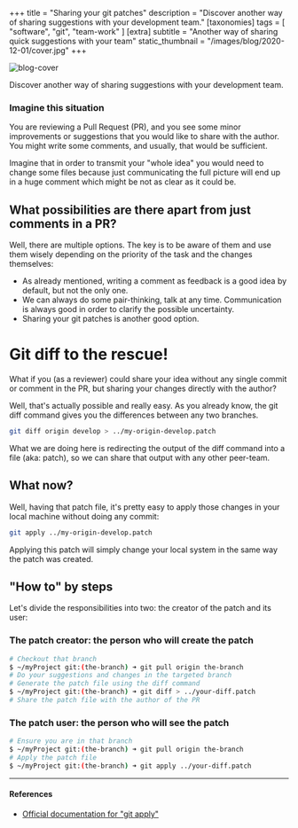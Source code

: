 +++
title = "Sharing your git patches"
description = "Discover another way of sharing suggestions with your development team."
[taxonomies]
tags = [ "software", "git", "team-work" ]
[extra]
subtitle = "Another way of sharing quick suggestions with your team"
static_thumbnail = "/images/blog/2020-12-01/cover.jpg"
+++

![blog-cover](/images/blog/2020-12-01/cover.jpg)

Discover another way of sharing suggestions with your development team.

<!-- more -->

### Imagine this situation

You are reviewing a Pull Request (PR), and you see some minor improvements or suggestions that you would like to share with the author. You might write some comments, and usually, that would be sufficient.

Imagine that in order to transmit your "whole idea" you would need to change some files because just communicating the full picture will end up in a huge comment which might be not as clear as it could be.

## What possibilities are there apart from just comments in a PR?

Well, there are multiple options. The key is to be aware of them and use them wisely depending on the priority of the task and the changes themselves:
- As already mentioned, writing a comment as feedback is a good idea by default, but not the only one.
- We can always do some pair-thinking, talk at any time. Communication is always good in order to clarify the possible uncertainty.
- Sharing your git patches is another good option.

# Git diff to the rescue!

What if you (as a reviewer) could share your idea without any single commit or comment in the PR, but sharing your changes directly with the author?

Well, that's actually possible and really easy. As you already know, the git diff command gives you the differences between any two branches.

```sh
git diff origin develop > ../my-origin-develop.patch
```

What we are doing here is redirecting the output of the diff command into a file (aka: patch), so we can share that output with any other peer-team.

## What now?

Well, having that patch file, it's pretty easy to apply those changes in your local machine without doing any commit:

```sh
git apply ../my-origin-develop.patch
```

Applying this patch will simply change your local system in the same way the patch was created.

## "How to" by steps

Let's divide the responsibilities into two: the creator of the patch and its user:

### The patch creator: the person who will create the patch

```sh
# Checkout that branch
$ ~/myProject git:(the-branch) ➜ git pull origin the-branch
# Do your suggestions and changes in the targeted branch
# Generate the patch file using the diff command
$ ~/myProject git:(the-branch) ➜ git diff > ../your-diff.patch
# Share the patch file with the author of the PR
```

### The patch user: the person who will see the patch

```sh
# Ensure you are in that branch
$ ~/myProject git:(the-branch) ➜ git pull origin the-branch
# Apply the patch file
$ ~/myProject git:(the-branch) ➜ git apply ../your-diff.patch
```

---

#### References

- [Official documentation for "git apply"](https://git-scm.com/docs/git-apply)

